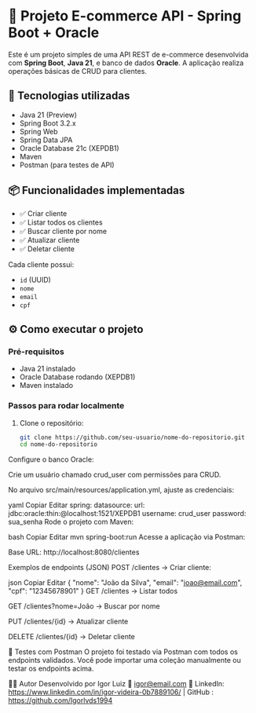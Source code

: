 # 🛒 Projeto E-commerce API - Spring Boot + Oracle

Este é um projeto simples de uma API REST de e-commerce desenvolvida com **Spring Boot**, **Java 21**, e banco de dados **Oracle**. A aplicação realiza operações básicas de CRUD para clientes.

## 🚀 Tecnologias utilizadas

- Java 21 (Preview)
- Spring Boot 3.2.x
- Spring Web
- Spring Data JPA
- Oracle Database 21c (XEPDB1)
- Maven
- Postman (para testes de API)

## 📦 Funcionalidades implementadas

- ✅ Criar cliente
- ✅ Listar todos os clientes
- ✅ Buscar cliente por nome
- ✅ Atualizar cliente
- ✅ Deletar cliente

Cada cliente possui:
- `id` (UUID)
- `nome`
- `email`
- `cpf`

## ⚙️ Como executar o projeto

### Pré-requisitos
- Java 21 instalado
- Oracle Database rodando (XEPDB1)
- Maven instalado

### Passos para rodar localmente

1. Clone o repositório:
   ```bash
   git clone https://github.com/seu-usuario/nome-do-repositorio.git
   cd nome-do-repositorio
Configure o banco Oracle:

Crie um usuário chamado crud_user com permissões para CRUD.

No arquivo src/main/resources/application.yml, ajuste as credenciais:

yaml
Copiar
Editar
spring:
  datasource:
    url: jdbc:oracle:thin:@localhost:1521/XEPDB1
    username: crud_user
    password: sua_senha
Rode o projeto com Maven:

bash
Copiar
Editar
mvn spring-boot:run
Acesse a aplicação via Postman:

Base URL: http://localhost:8080/clientes

Exemplos de endpoints (JSON)
POST /clientes → Criar cliente:

json
Copiar
Editar
{
  "nome": "João da Silva",
  "email": "joao@email.com",
  "cpf": "12345678901"
}
GET /clientes → Listar todos

GET /clientes?nome=João → Buscar por nome

PUT /clientes/{id} → Atualizar cliente

DELETE /clientes/{id} → Deletar cliente

🧪 Testes com Postman
O projeto foi testado via Postman com todos os endpoints validados. Você pode importar uma coleção manualmente ou testar os endpoints acima.

👨‍💻 Autor
Desenvolvido por Igor Luiz
📧 igor@email.com
🔗 LinkedIn: https://www.linkedin.com/in/igor-videira-0b7889106/ | GitHub : https://github.com/Igorlvds1994
